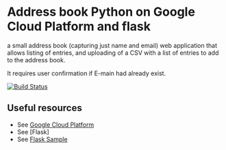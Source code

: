 # Address book Python on Google Cloud Platform and flask


a small address book (capturing just name and email) web application that allows listing of entries, and uploading of a CSV with a list of entries
to add to the address book.

It requires user confirmation if E-main had already exist.

[![Build Status](https://travis-ci.org/GoogleCloudPlatform/getting-started-python.svg)](https://travis-ci.org/GoogleCloudPlatform/getting-started-python)


## Useful resources

* See [Google Cloud Platform](https://github.com/GoogleCloudPlatform/getting-started-python)
* See [Flask][](http://flask.pocoo.org)
* See [Flask Sample](https://github.com/tanrax/flask-contacts)